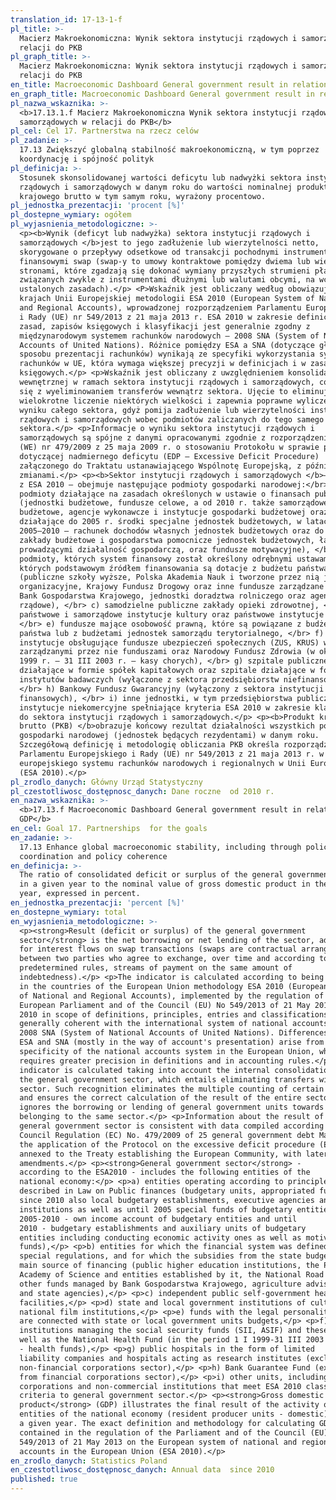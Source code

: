 ```yaml
---
translation_id: 17-13-1-f
pl_title: >-
  Macierz Makroekonomiczna: Wynik sektora instytucji rządowych i samorządowych w
  relacji do PKB
pl_graph_title: >-
  Macierz Makroekonomiczna: Wynik sektora instytucji rządowych i samorządowych w
  relacji do PKB
en_title: Macroeconomic Dashboard General government result in relation to GDP
en_graph_title: Macroeconomic Dashboard General government result in relation to GDP
pl_nazwa_wskaznika: >-
  <b>17.13.1.f Macierz Makroekonomiczna Wynik sektora instytucji rządowych i
  samorządowych w relacji do PKB</b>
pl_cel: Cel 17. Partnerstwa na rzecz celów
pl_zadanie: >-
  17.13 Zwiększyć globalną stabilność makroekonomiczną, w tym poprzez
  koordynację i spójność polityk
pl_definicja: >-
  Stosunek skonsolidowanej wartości deficytu lub nadwyżki sektora instytucji
  rządowych i samorządowych w danym roku do wartości nominalnej produktu
  krajowego brutto w tym samym roku, wyrażony procentowo.
pl_jednostka_prezentacji: 'procent [%]'
pl_dostepne_wymiary: ogółem
pl_wyjasnienia_metodologiczne: >-
  <p><b>Wynik (deficyt lub nadwyżka) sektora instytucji rządowych i
  samorządowych </b>jest to jego zadłużenie lub wierzytelności netto,
  skorygowane o przepływy odsetkowe od transakcji pochodnymi instrumentami
  finansowymi swap (swap-y to umowy kontraktowe pomiędzy dwiema lub więcej
  stronami, które zgadzają się dokonać wymiany przyszłych strumieni płatności,
  związanych zwykle z instrumentami dłużnymi lub walutami obcymi, na wcześniej
  ustalonych zasadach).</p> <P>Wskaźnik jest obliczany według obowiązującej w
  krajach Unii Europejskiej metodologii ESA 2010 (European System of National
  and Regional Accounts), wprowadzonej rozporządzeniem Parlamentu Europejskiego
  i Rady (UE) nr 549/2013 z 21 maja 2013 r. ESA 2010 w zakresie definicji,
  zasad, zapisów księgowych i klasyfikacji jest generalnie zgodny z
  międzynarodowym systemem rachunków narodowych – 2008 SNA (System of National
  Accounts of United Nations). Różnice pomiędzy ESA a SNA (dotyczące głównie
  sposobu prezentacji rachunków) wynikają ze specyfiki wykorzystania systemu
  rachunków w UE, która wymaga większej precyzji w definicjach i w zasadach
  księgowych.</p> <p>Wskaźnik jest obliczany z uwzględnieniem konsolidacji
  wewnętrznej w ramach sektora instytucji rządowych i samorządowych, co wiąże
  się z wyeliminowaniem transferów wewnątrz sektora. Ujęcie to eliminuje
  wielokrotne liczenie niektórych wielkości i zapewnia poprawne wyliczenie
  wyniku całego sektora, gdyż pomija zadłużenie lub wierzytelności instytucji
  rządowych i samorządowych wobec podmiotów zaliczanych do tego samego
  sektora.</p> <p>Informacje o wyniku sektora instytucji rządowych i
  samorządowych są spójne z danymi opracowanymi zgodnie z rozporządzeniem Rady
  (WE) nr 479/2009 z 25 maja 2009 r. o stosowaniu Protokołu w sprawie procedury
  dotyczącej nadmiernego deficytu (EDP – Excessive Deficit Procedure)
  załączonego do Traktatu ustanawiającego Wspólnotę Europejską, z późniejszymi
  zmianami.</p> <p><b>Sektor instytucji rządowych i samorządowych </b>– zgodnie
  z ESA 2010 – obejmuje następujące podmioty gospodarki narodowej:</br> a)
  podmioty działające na zasadach określonych w ustawie o finansach publicznych
  (jednostki budżetowe, fundusze celowe, a od 2010 r. także samorządowe zakłady
  budżetowe, agencje wykonawcze i instytucje gospodarki budżetowej oraz
  działające do 2005 r. środki specjalne jednostek budżetowych, w latach
  2005–2010 – rachunek dochodów własnych jednostek budżetowych oraz do 2010 r. –
  zakłady budżetowe i gospodarstwa pomocnicze jednostek budżetowych, łącznie z
  prowadzącymi działalność gospodarczą, oraz fundusze motywacyjne), </br> b)
  podmioty, których system finansowy został określony odrębnymi ustawami, a
  których podstawowym źródłem finansowania są dotacje z budżetu państwa
  (publiczne szkoły wyższe, Polska Akademia Nauk i tworzone przez nią jednostki
  organizacyjne, Krajowy Fundusz Drogowy oraz inne fundusze zarządzane przez
  Bank Gospodarstwa Krajowego, jednostki doradztwa rolniczego oraz agencje
  rządowe), </br> c) samodzielne publiczne zakłady opieki zdrowotnej, </br> d)
  państwowe i samorządowe instytucje kultury oraz państwowe instytucje filmowe,
  </br> e) fundusze mające osobowość prawną, które są powiązane z budżetem
  państwa lub z budżetami jednostek samorządu terytorialnego, </br> f)
  instytucje obsługujące fundusze ubezpieczeń społecznych (ZUS, KRUS) wraz z
  zarządzanymi przez nie funduszami oraz Narodowy Fundusz Zdrowia (w okresie 1 I
  1999 r. – 31 III 2003 r. – kasy chorych), </br> g) szpitale publiczne
  działające w formie spółek kapitałowych oraz szpitale działające w formie
  instytutów badawczych (wyłączone z sektora przedsiębiorstw niefinansowych),
  </br> h) Bankowy Fundusz Gwarancyjny (wyłączony z sektora instytucji
  finansowych), </br> i) inne jednostki, w tym przedsiębiorstwa publiczne oraz
  instytucje niekomercyjne spełniające kryteria ESA 2010 w zakresie klasyfikacji
  do sektora instytucji rządowych i samorządowych.</p> <p><b>Produkt krajowy
  brutto (PKB) </b>obrazuje końcowy rezultat działalności wszystkich podmiotów
  gospodarki narodowej (jednostek będących rezydentami) w danym roku.
  Szczegółową definicję i metodologię obliczania PKB określa rozporządzenie
  Parlamentu Europejskiego i Rady (UE) nr 549/2013 z 21 maja 2013 r. w sprawie
  europejskiego systemu rachunków narodowych i regionalnych w Unii Europejskiej
  (ESA 2010).</p>
pl_zrodlo_danych: Główny Urząd Statystyczny
pl_czestotliwosc_dostępnosc_danych: Dane roczne  od 2010 r.
en_nazwa_wskaznika: >-
  <b>17.13.f Macroeconomic Dashboard General government result in relation to
  GDP</b>
en_cel: Goal 17. Partnerships  for the goals
en_zadanie: >-
  17.13 Enhance global macroeconomic stability, including through policy
  coordination and policy coherence
en_definicja: >-
  The ratio of consolidated deficit or surplus of the general government sector
  in a given year to the nominal value of gross domestic product in the same
  year, expressed in percent.
en_jednostka_prezentacji: 'percent [%]'
en_dostepne_wymiary: total
en_wyjasnienia_metodologiczne: >-
  <p><strong>Result (deficit or surplus) of the general government
  sector</strong> is the net borrowing or net lending of the sector, adjusted
  for interest flows on swap transactions (swaps are contractual arrangements
  between two parties who agree to exchange, over time and according to
  predetermined rules, streams of payment on the same amount of
  indebtedness).</p> <p>The indicator is calculated according to being in force
  in the countries of the European Union methodology ESA 2010 (European System
  of National and Regional Accounts), implemented by the regulation of the
  European Parliament and of the Council (EU) No 549/2013 of 21 May 2013. ESA
  2010 in scope of definitions, principles, entries and classifications is
  generally coherent with the international system of national accounts -
  2008 SNA (System of National Accounts of United Nations). Differences between
  ESA and SNA (mostly in the way of account's presentation) arise from the
  specificity of the national accounts system in the European Union, which
  requires greater precision in definitions and in accounting rules.</p> <p>The
  indicator is calculated taking into account the internal consolidation within
  the general government sector, which entails eliminating transfers within the
  sector. Such recognition eliminates the multiple counting of certain amounts
  and ensures the correct calculation of the result of the entire sector, as it
  ignores the borrowing or lending of general government units towards entities
  belonging to the same sector.</p> <p>Information about the result of the
  general government sector is consistent with data compiled according to
  Council Regulation (EC) No. 479/2009 of 25 general government debt May 2009 on
  the application of the Protocol on the excessive deficit procedure (EDP)
  annexed to the Treaty establishing the European Community, with later
  amendments.</p> <p><strong>General government sector</strong> -
  according to the ESA2010 - includes the following entities of the
  national economy:</p> <p>a) entities operating according to principles
  described in Law on Public finances (budgetary units, appropriated funds and
  since 2010 also local budgetary establishments, executive agencies and budget
  institutions as well as until 2005 special funds of budgetary entities, in
  2005-2010 - own income account of budgetary entities and until
  2010 - budgetary establishments and auxiliary units of budgetary
  entities including conducting economic activity ones as well as motivation
  funds),</p> <p>b) entities for which the financial system was defined in
  special regulations, and for which the subsidies from the state budget are the
  main source of financing (public higher education institutions, the Polish
  Academy of Science and entities established by it, the National Road Fund and
  other funds managed by Bank Gospodarstwa Krajowego, agriculture advisory units
  and state agencies),</p> <p>c) independent public self-government health care
  facilities,</p> <p>d) state and local government institutions of culture and
  national film institutions,</p> <p>e) funds with the legal personality which
  are connected with state or local government units budgets,</p> <p>f)
  institutions managing the social security funds (SII, ASIF) and these funds as
  well as the National Health Fund (in the period 1 I 1999-31 III 2003
  - health funds),</p> <p>g) public hospitals in the form of limited
  liability companies and hospitals acting as research institutes (excluded from
  non-financial corporations sector),</p> <p>h) Bank Guarantee Fund (excluded
  from financial corporations sector),</p> <p>i) other units, including public
  corporations and non-commercial institutions that meet ESA 2010 classification
  criteria to general government sector.</p> <p><strong>Gross domestic
  product</strong> (GDP) illustrates the final result of the activity of all
  entities of the national economy (resident producer units - domestic) in
  a given year. The exact definition and methodology for calculating GDP is
  contained in the regulation of the Parliament and of the Council (EU) No
  549/2013 of 21 May 2013 on the European system of national and regional
  accounts in the European Union (ESA 2010).</p>
en_zrodlo_danych: Statistics Poland
en_czestotliwosc_dostępnosc_danych: Annual data  since 2010
published: true
---
```

